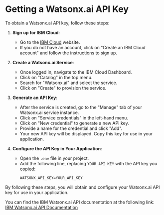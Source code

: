 # Getting a Watsonx.ai API Key
To obtain a Watsonx.ai API key, follow these steps:

1. **Sign up for IBM Cloud**:
    - Go to the [IBM Cloud](https://cloud.ibm.com/) website.
    - If you do not have an account, click on "Create an IBM Cloud account" and follow the instructions to sign up.

2. **Create a Watsonx.ai Service**:
    - Once logged in, navigate to the IBM Cloud Dashboard.
    - Click on "Catalog" in the top menu.
    - Search for "Watsonx.ai" and select the service.
    - Click on "Create" to provision the service.

3. **Generate an API Key**:
    - After the service is created, go to the "Manage" tab of your Watsonx.ai service instance.
    - Click on "Service credentials" in the left-hand menu.
    - Click on "New credential" to generate a new API key.
    - Provide a name for the credential and click "Add".
    - Your new API key will be displayed. Copy this key for use in your application.

4. **Configure the API Key in Your Application**:
    - Open the `.env` file in your project.
    - Add the following line, replacing `YOUR_API_KEY` with the API key you copied:
      ```dotenv
      WATSONX_API_KEY=YOUR_API_KEY
      ```

By following these steps, you will obtain and configure your Watsonx.ai API key for use in your application.

You can find the IBM Watsonx.ai API documentation at the following link:
[IBM Watsonx.ai API Documentation](https://cloud.ibm.com/apidocs/watsonx-ai)